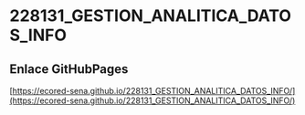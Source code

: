 # **228131_GESTION_ANALITICA_DATOS_INFO**

## **Enlace GitHubPages**

[https://ecored-sena.github.io/228131_GESTION_ANALITICA_DATOS_INFO/](https://ecored-sena.github.io/228131_GESTION_ANALITICA_DATOS_INFO/)

#
